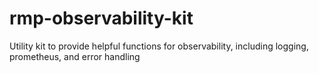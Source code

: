 # rmp-observability-kit
Utility kit to provide helpful functions for observability, including logging, prometheus, and error handling
